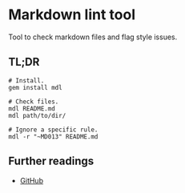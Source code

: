 # Markdown lint tool

Tool to check markdown files and flag style issues.

## TL;DR

```shell
# Install.
gem install mdl

# Check files.
mdl README.md
mdl path/to/dir/

# Ignore a specific rule.
mdl -r "~MD013" README.md
```

## Further readings

- [GitHub]

[github]: https://github.com/markdownlint/markdownlint
